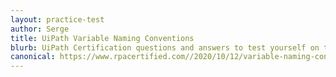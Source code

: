 ```yaml
---
layout: practice-test
author: Serge
title: UiPath Variable Naming Conventions
blurb: UiPath Certification questions and answers to test yourself on the rules UiPath Studio analyzer uses to validate method and variable names.
canonical: https://www.rpacertified.com//2020/10/12/variable-naming-conventions-test.html
---
```

<script>
var exam = null;
var questionNumber = 0;

window.addEventListener('load', function () {

 var questionBank = localStorage.getItem("questions");
 //console.log("The size is: " + questionBank.length);
 questionBank = JSON.parse(questionBank);
 questionBank = questionBank.slice(16,21);
 
 try {
  exam = new Exam(questionBank);
  //console.log("Exam created without parsing the exam!");
 }
 catch(err) {
   console.log("Error creating exam! " + err.message);
 }

 displayQuestion(questionNumber);
 initializeQuestionJumper();
 
});
</script>
